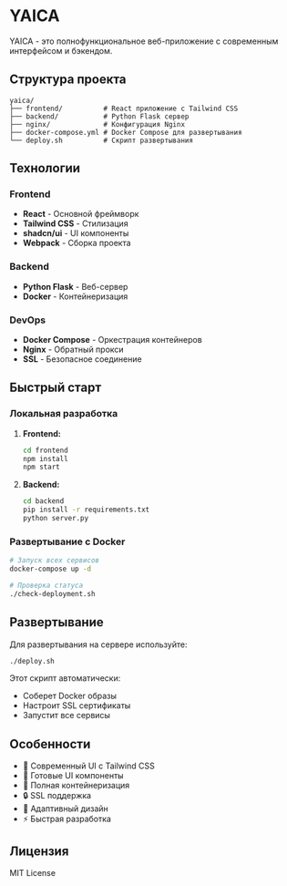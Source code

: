 # YAICA

YAICA - это полнофункциональное веб-приложение с современным интерфейсом и бэкендом.

## Структура проекта

```
yaica/
├── frontend/          # React приложение с Tailwind CSS
├── backend/           # Python Flask сервер
├── nginx/             # Конфигурация Nginx
├── docker-compose.yml # Docker Compose для развертывания
└── deploy.sh          # Скрипт развертывания
```

## Технологии

### Frontend
- **React** - Основной фреймворк
- **Tailwind CSS** - Стилизация
- **shadcn/ui** - UI компоненты
- **Webpack** - Сборка проекта

### Backend
- **Python Flask** - Веб-сервер
- **Docker** - Контейнеризация

### DevOps
- **Docker Compose** - Оркестрация контейнеров
- **Nginx** - Обратный прокси
- **SSL** - Безопасное соединение

## Быстрый старт

### Локальная разработка

1. **Frontend:**
   ```bash
   cd frontend
   npm install
   npm start
   ```

2. **Backend:**
   ```bash
   cd backend
   pip install -r requirements.txt
   python server.py
   ```

### Развертывание с Docker

```bash
# Запуск всех сервисов
docker-compose up -d

# Проверка статуса
./check-deployment.sh
```

## Развертывание

Для развертывания на сервере используйте:

```bash
./deploy.sh
```

Этот скрипт автоматически:
- Соберет Docker образы
- Настроит SSL сертификаты
- Запустит все сервисы

## Особенности

- 🎨 Современный UI с Tailwind CSS
- 🔧 Готовые UI компоненты
- 🐳 Полная контейнеризация
- 🔒 SSL поддержка
- 📱 Адаптивный дизайн
- ⚡ Быстрая разработка

## Лицензия

MIT License
